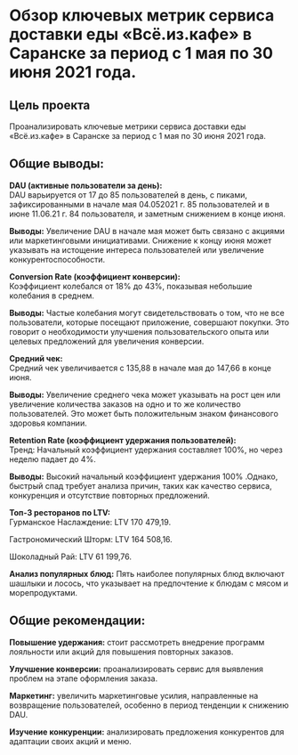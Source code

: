 # Обзор ключевых метрик сервиса доставки еды «Всё.из.кафе» в Саранске за период с 1 мая по 30 июня 2021 года.

## Цель проекта 
Проанализировать ключевые метрики сервиса доставки еды «Всё.из.кафе» в Саранске за период с 1 мая по 30 июня 2021 года.
## Общие выводы:  

**DAU (активные пользователи за день):**   
DAU варьируется от 17 до 85 пользователей в день, с пиками, зафиксированными в начале мая 04.052021 г. 85 пользователей и в июне 11.06.21 г.  84 пользователя, и заметным снижением в конце июня.  

**Выводы:** Увеличение DAU в начале мая может быть связано с акциями или маркетинговыми инициативами. Снижение к концу июня может указывать на истощение интереса пользователей или увеличение конкурентоспособности.

**Conversion Rate (коэффициент конверсии):**  
Коэффициент колебался от 18% до 43%, показывая небольшие колебания в среднем.

**Выводы:** Частые колебания могут свидетельствовать о том, что не все пользователи, которые посещают приложение, совершают покупки. Это говорит о необходимости улучшения пользовательского опыта или целевых предложений для увеличения конверсии.

**Средний чек:**  
Средний чек увеличивается с 135,88 в начале мая до 147,66 в конце июня.

**Выводы:** Увеличение среднего чека может указывать на рост цен или увеличение количества заказов на одно и то же количество пользователей. Это может быть положительным знаком финансового здоровья компании.

**Retention Rate (коэффициент удержания пользователей):**  
Тренд: Начальный коэффициент удержания составляет 100%, но через неделю падает до 4%.  

**Выводы:** Высокий начальный коэффициент удержания 100% .Однако, быстрый спад требует анализа причин, таких как качество сервиса, конкуренция и отсутствие повторных предложений.

**Топ-3 ресторанов по LTV:**  
Гурманское Наслаждение: LTV 170 479,19.

Гастрономический Шторм: LTV 164 508,16.

Шоколадный Рай: LTV 61 199,76.

**Анализ популярных блюд:** Пять наиболее популярных блюд включают шашлыки и лосось, что указывает на предпочтение к блюдам с мясом и морепродуктами.

## Общие рекомендации:  
**Повышение удержания:** стоит рассмотреть внедрение программ лояльности или акций для повышения повторных заказов.  

**Улучшение конверсии:** проанализировать сервис для выявления проблем на этапе оформления заказа.  

**Маркетинг:** увеличить маркетинговые усилия, направленные на возвращение пользователей, особенно в период тенденции к снижению DAU.  

**Изучение конкуренции:** анализировать предложения конкурентов для адаптации своих акций и меню.  
